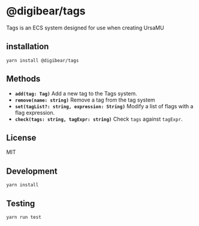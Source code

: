 # @digibear/tags

Tags is an ECS system designed for use when creating UrsaMU

## installation

`yarn install @digibear/tags`

## Methods

- **`add(tag: Tag)`** Add a new tag to the Tags system.
- **`remove(name: string)`** Remove a tag from the tag system
- **`set(tagList?: string, expression: String)`** Modify a list of flags with a flag expression.
- **`check(tags: string, tagExpr: string)`** Check `tags` against `tagExpr`.

## License

MIT

## Development

`yarn install`

## Testing

`yarn run test`
